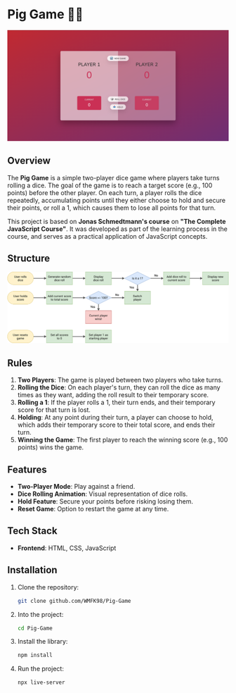 # Pig Game 🎲🐖

![flowchart](Pig-Game-Homepage.png)

## Overview

The **Pig Game** is a simple two-player dice game where players take turns rolling a dice. The goal of the game is to reach a target score (e.g., 100 points) before the other player. On each turn, a player rolls the dice repeatedly, accumulating points until they either choose to hold and secure their points, or roll a 1, which causes them to lose all points for that turn.

This project is based on **Jonas Schmedtmann's course** on **"The Complete JavaScript Course"**. It was developed as part of the learning process in the course, and serves as a practical application of JavaScript concepts.

## Structure

![flowchart](pig-game-flowchart.png)

## Rules

1. **Two Players**: The game is played between two players who take turns.
2. **Rolling the Dice**: On each player's turn, they can roll the dice as many times as they want, adding the roll result to their temporary score.
3. **Rolling a 1**: If the player rolls a 1, their turn ends, and their temporary score for that turn is lost.
4. **Holding**: At any point during their turn, a player can choose to hold, which adds their temporary score to their total score, and ends their turn.
5. **Winning the Game**: The first player to reach the winning score (e.g., 100 points) wins the game.

## Features

- **Two-Player Mode**: Play against a friend.
- **Dice Rolling Animation**: Visual representation of dice rolls.
- **Hold Feature**: Secure your points before risking losing them.
- **Reset Game**: Option to restart the game at any time.
  
## Tech Stack

- **Frontend**: HTML, CSS, JavaScript

## Installation

1. Clone the repository:
   ```bash
   git clone github.com/WMFK98/Pig-Game
   ```
3. Into the project:
   ```bash
   cd Pig-Game
   ```
4. Install the library:
   ```bash
   npm install
   ```
5. Run the project:
   ```bash
   npx live-server
   ```
   
